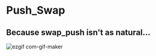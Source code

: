 # Push_Swap
## Because swap_push isn't as natural...  
![ezgif com-gif-maker](https://user-images.githubusercontent.com/35154079/196683022-209c2edb-db7a-4504-b21a-05b163694af7.gif)
